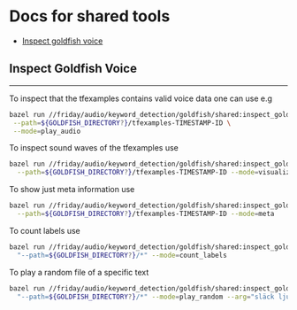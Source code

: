 # Docs for shared tools

- [Inspect goldfish voice](#inspect-goldfish-voice)


## Inspect Goldfish Voice

---

To inspect that the tfexamples contains valid voice data one can use e.g

```bash
bazel run //friday/audio/keyword_detection/goldfish/shared:inspect_goldfish_voice --\
 --path=${GOLDFISH_DIRECTORY?}/tfexamples-TIMESTAMP-ID \
 --mode=play_audio
```

To inspect sound waves of the tfexamples use

```bash 
bazel run //friday/audio/keyword_detection/goldfish/shared:inspect_goldfish_voice --\
  --path=${GOLDFISH_DIRECTORY?}/tfexamples-TIMESTAMP-ID --mode=visualize
```

To show just meta information use

```bash 
bazel run //friday/audio/keyword_detection/goldfish/shared:inspect_goldfish_voice --\
  --path=${GOLDFISH_DIRECTORY?}/tfexamples-TIMESTAMP-ID --mode=meta
```

To count labels use

```bash 
bazel run //friday/audio/keyword_detection/goldfish/shared:inspect_goldfish_voice --\
  "--path=${GOLDFISH_DIRECTORY?}/*" --mode=count_labels
```

To play a random file of a specific text

```bash 
bazel run //friday/audio/keyword_detection/goldfish/shared:inspect_goldfish_voice --\
  "--path=${GOLDFISH_DIRECTORY?}/*" --mode=play_random --arg="släck ljuset"
```
